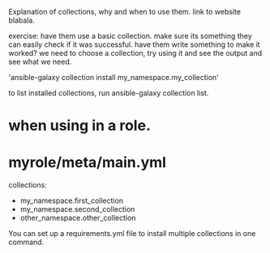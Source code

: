 Explanation of collections, why and when to use them. link to website blabala. 

exercise:
have them use a basic collection. make sure its something they can easily check if it was successful. have them write something to make it worked?
 we need to choose a collection, try using it and see the output and see what we need.

'ansible-galaxy collection install my_namespace.my_collection'

to list installed collections, run ansible-galaxy collection list. 

# when using in a role.
# myrole/meta/main.yml
collections:
  - my_namespace.first_collection
  - my_namespace.second_collection
  - other_namespace.other_collection


You can set up a requirements.yml file to install multiple collections in one command. 
